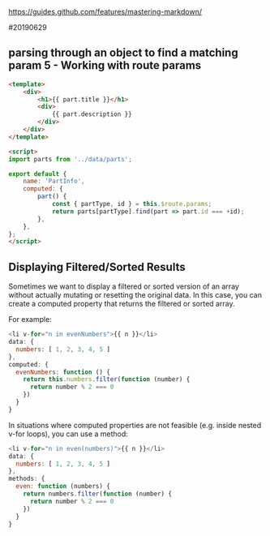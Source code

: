 
https://guides.github.com/features/mastering-markdown/

#20190629

## parsing through an object to find a matching param 5 - Working with route params
```html
<template>
    <div>
        <h1>{{ part.title }}</h1>
        <div>
            {{ part.description }}
        </div>
    </div>
</template>

<script>
import parts from '../data/parts';

export default {
    name: 'PartInfo',
    computed: {
        part() {
            const { partType, id } = this.$route.params;
            return parts[partType].find(part => part.id === +id);
        },
    },
};
</script>
```

## Displaying Filtered/Sorted Results
Sometimes we want to display a filtered or sorted version of an array without actually mutating or resetting the original data. In this case, you can create a computed property that returns the filtered or sorted array.

For example:

```javascript
<li v-for="n in evenNumbers">{{ n }}</li>
data: {
  numbers: [ 1, 2, 3, 4, 5 ]
},
computed: {
  evenNumbers: function () {
    return this.numbers.filter(function (number) {
      return number % 2 === 0
    })
  }
}
```

In situations where computed properties are not feasible (e.g. inside nested v-for loops), you can use a method:

```javascript
<li v-for="n in even(numbers)">{{ n }}</li>
data: {
  numbers: [ 1, 2, 3, 4, 5 ]
},
methods: {
  even: function (numbers) {
    return numbers.filter(function (number) {
      return number % 2 === 0
    })
  }
}
```